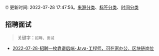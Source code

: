 :alarm_clock: 更新时间: 2022-07-28 17:47:56。[来源分类](../README.md)、[标签分类](../TAGS.md)、[时间分类](../TIMELINE.md)

## 招聘面试


> 关键字：`招聘`、`面试`



- [2022-07-28-招聘一枚靠谱后端-Java-工程师，可在家办公，区块链岗位](https://www.v2ex.com/t/869354) 